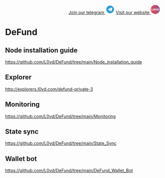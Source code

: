 <p style="font-size:14px" align="right">
<a href="https://t.me/L0vd_staking" target="_blank">Join our telegram <img src="https://raw.githubusercontent.com/L0vd/screenshots/main/Telegram_logo.png" width="30"/></a>
<a href="https://l0vd.com/" target="_blank">Visit our website <img src="https://raw.githubusercontent.com/L0vd/screenshots/main/L0vd.png" width="30"/></a>
</p>

# DeFund

## Node installation guide
https://github.com/L0vd/DeFund/tree/main/Node_installation_guide

## Explorer
http://explorers.l0vd.com/defund-private-3

## Monitoring
https://github.com/L0vd/DeFund/tree/main/Monitoring

## State sync
https://github.com/L0vd/DeFund/tree/main/State_Sync

## Wallet bot
https://github.com/L0vd/DeFund/tree/main/DeFund_Wallet_Bot
